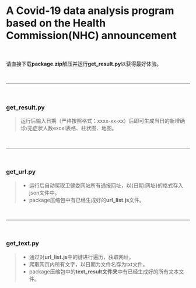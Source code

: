 # A Covid-19 data analysis program based on the Health Commission(NHC) announcement
<br>

请直接下载**package.zip**解压并运行**get_result.py**以获得最好体验。

<br>

---

<br>

### **get_result.py**

> 运行后输入日期（严格按照格式：xxxx-xx-xx）后即可生成当日的新增确诊/无症状人数excel表格、柱状图、地图。

<br>

---

<br>

### **get_url.py**

> * 运行后自动爬取卫健委网站所有通报网址，以{日期:网址}的格式存入json文件中。
> * package压缩包中有已经生成好的**url_list.js**文件。

<br>

---

<br>

### **get_text.py**

> * 通过对**url_list.js**中的键进行遍历，获取网址。
> * 爬取网页内所有文字，以日期为文件名存为txt文件。
> * package压缩包中的**text_result文件夹**中有已经生成好的所有文本文件。
